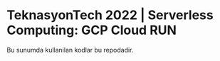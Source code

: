 # TeknasyonTech 2022 | Serverless Computing: GCP Cloud RUN

Bu sunumda kullanilan kodlar bu repodadir.

